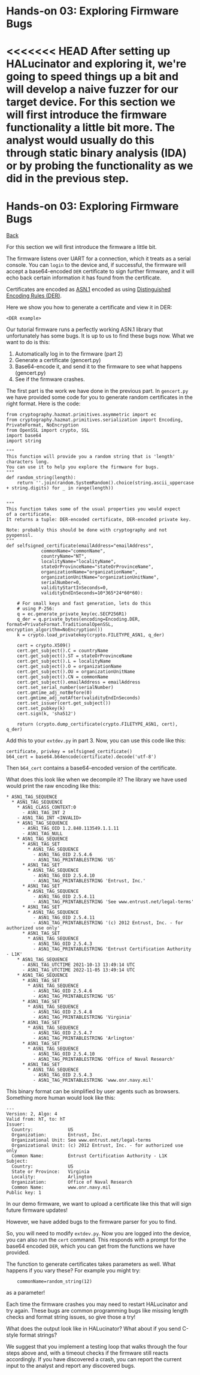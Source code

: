 # Hands-on 03: Exploring Firmware Bugs 

<<<<<<< HEAD
After setting up HALucinator and exploring it, we're going to speed things up a
bit and will develop a naive fuzzer for our target device. For this section we
will first introduce the firmware functionality a little bit more. The analyst
would usually do this through static binary analysis (IDA) or by probing the
functionality as we did in the previous step.
=======
# Hands-on 03: Exploring Firmware Bugs 

[Back](../README.html)

For this section we will first introduce the firmware a little bit.

The firmware listens over UART for a connection, which it treats as a 
serial console. You can `login` to the device and, if successful, the 
firmware will accept a base64-encoded `DER` certificate to sign 
further firmware, and it will echo back certain information it has 
found from the certificate.

Certificates are encoded as [ASN.1](https://en.wikipedia.org/wiki/ASN.1) encoded
as using [Distinguished Encoding Rules (DER)](https://en.wikipedia.org/wiki/X.690#DER_encoding).

Here we show you how to generate a certificate and view it in DER:

```
<DER example>
```

Our tutorial firmware runs a perfectly working ASN.1 library that unfortunately
has some  bugs. It is up to us to find these bugs now. What we want to do is
this:

 1. Automatically log in to the firmware (part 2)
 2. Generate a certificate (gencert.py)
 3. Base64-encode it, and send it to the firmware to see what 
    happens (gencert.py)
 4. See if the firmware crashes.

The first part is the work we have done in the previous part.
In `gencert.py` we have provided some code for you to generate 
random certificates in the right format. Here is the code:

```
from cryptography.hazmat.primitives.asymmetric import ec
from cryptography.hazmat.primitives.serialization import Encoding, PrivateFormat, NoEncryption
from OpenSSL import crypto, SSL
import base64
import string

"""
This function will provide you a random string that is 'length' characters long.
You can use it to help you explore the firmware for bugs.
"""
def random_string(length):
    return ''.join(random.SystemRandom().choice(string.ascii_uppercase + string.digits) for _ in range(length))


"""
This function takes some of the usual properties you would expect 
of a certificate. 
It returns a tuple: DER-encoded certificate, DER-encoded private key.

Note: probably this should be done with cryptography and not 
pyopenssl.
"""
def selfsigned_certificate(emailAddress="emailAddress",
             commonName="commonName",
             countryName="NT",
             localityName="localityName",
             stateOrProvinceName="stateOrProvinceName",
             organizationName="organizationName",
             organizationUnitName="organizationUnitName",
             serialNumber=0,
             validityStartInSeconds=0,
             validityEndInSeconds=10*365*24*60*60):

    # For small keys and fast generation, lets do this 
    # using P-256:
    q = ec.generate_private_key(ec.SECP256R1)
    q_der = q.private_bytes(encoding=Encoding.DER, format=PrivateFormat.TraditionalOpenSSL, encryption_algorithm=NoEncryption())
    k = crypto.load_privatekey(crypto.FILETYPE_ASN1, q_der)

    cert = crypto.X509()
    cert.get_subject().C = countryName
    cert.get_subject().ST = stateOrProvinceName
    cert.get_subject().L = localityName
    cert.get_subject().O = organizationName
    cert.get_subject().OU = organizationUnitName
    cert.get_subject().CN = commonName
    cert.get_subject().emailAddress = emailAddress
    cert.set_serial_number(serialNumber)
    cert.gmtime_adj_notBefore(0)
    cert.gmtime_adj_notAfter(validityEndInSeconds)
    cert.set_issuer(cert.get_subject())
    cert.set_pubkey(k)
    cert.sign(k, 'sha512')

    return (crypto.dump_certificate(crypto.FILETYPE_ASN1, cert), q_der)
```

Add this to your `extdev.py` in part 3. Now, you can use this code like this:


```
certificate, privkey = selfsigned_certificate()
b64_cert = base64.b64encode(certificate).decode('utf-8')
```

Then `b64_cert` contains a base64-encoded version of the certificate.

What does this look like when we decompile it? The library we have used would 
print the raw encoding like this:

```
* ASN1_TAG_SEQUENCE
  * ASN1_TAG_SEQUENCE
    * ASN1_CLASS_CONTEXT:0
      - ASN1_TAG_INT 2
    - ASN1_TAG_INT <INVALID>
    * ASN1_TAG_SEQUENCE
      - ASN1_TAG_OID 1.2.840.113549.1.1.11
      - ASN1_TAG_NULL
    * ASN1_TAG_SEQUENCE
      * ASN1_TAG_SET
        * ASN1_TAG_SEQUENCE
          - ASN1_TAG_OID 2.5.4.6
          - ASN1_TAG_PRINTABLESTRING 'US'
      * ASN1_TAG_SET
        * ASN1_TAG_SEQUENCE
          - ASN1_TAG_OID 2.5.4.10
          - ASN1_TAG_PRINTABLESTRING 'Entrust, Inc.'
      * ASN1_TAG_SET
        * ASN1_TAG_SEQUENCE
          - ASN1_TAG_OID 2.5.4.11
          - ASN1_TAG_PRINTABLESTRING 'See www.entrust.net/legal-terms'
      * ASN1_TAG_SET
        * ASN1_TAG_SEQUENCE
          - ASN1_TAG_OID 2.5.4.11
          - ASN1_TAG_PRINTABLESTRING '(c) 2012 Entrust, Inc. - for authorized use only'
      * ASN1_TAG_SET
        * ASN1_TAG_SEQUENCE
          - ASN1_TAG_OID 2.5.4.3
          - ASN1_TAG_PRINTABLESTRING 'Entrust Certification Authority - L1K'
    * ASN1_TAG_SEQUENCE
      - ASN1_TAG_UTCTIME 2021-10-13 13:49:14 UTC
      - ASN1_TAG_UTCTIME 2022-11-05 13:49:14 UTC
    * ASN1_TAG_SEQUENCE
      * ASN1_TAG_SET
        * ASN1_TAG_SEQUENCE
          - ASN1_TAG_OID 2.5.4.6
          - ASN1_TAG_PRINTABLESTRING 'US'
      * ASN1_TAG_SET
        * ASN1_TAG_SEQUENCE
          - ASN1_TAG_OID 2.5.4.8
          - ASN1_TAG_PRINTABLESTRING 'Virginia'
      * ASN1_TAG_SET
        * ASN1_TAG_SEQUENCE
          - ASN1_TAG_OID 2.5.4.7
          - ASN1_TAG_PRINTABLESTRING 'Arlington'
      * ASN1_TAG_SET
        * ASN1_TAG_SEQUENCE
          - ASN1_TAG_OID 2.5.4.10
          - ASN1_TAG_PRINTABLESTRING 'Office of Naval Research'
      * ASN1_TAG_SET
        * ASN1_TAG_SEQUENCE
          - ASN1_TAG_OID 2.5.4.3
          - ASN1_TAG_PRINTABLESTRING 'www.onr.navy.mil'
```

This binary format can be simplified by user agents such as browsers. Something more human would look 
like this:

```
---
Version: 2, Algo: 4
Valid from: hT, to: hT
Issuer:
  Country:             US
  Organization:        Entrust, Inc.
  Organizational Unit: See www.entrust.net/legal-terms
  Organizational Unit: (c) 2012 Entrust, Inc. - for authorized use only
  Common Name:         Entrust Certification Authority - L1K
Subject:
  Country:             US
  State or Province:   Virginia
  Locality:            Arlington
  Organization:        Office of Naval Research
  Common Name:         www.onr.navy.mil
Public key: 1
```

In our demo firmware, we want to upload a certificate like this that will sign future firmware 
updates!

However, we have added bugs to the firmware parser for you to find.

So, you will need to modify `extdev.py`. Now you are logged into the device, you can 
also run the `cert` command. This responds with a prompt for the base64 encoded `DER`, 
which you can get from the functions we have provided.

The function to generate certificates takes parameters as well. What happens if you vary 
these? For example you might try:

```
    commonName=random_string(12)
```

as a parameter!

Each time the firmware crashes you may need to restart HALucinator and try
again. These bugs are common programming bugs like missing length checks and
format string issues, so give those a try!

What does the output look like in HALucinator?
What about if you send C-style format strings?

We suggest that you implement a testing loop that walks through the four steps
above and, with a timeout checks if the firmware still reacts accordingly. If
you have discovered a crash, you can report the current input to the analyst and
report any discovered bugs. 
